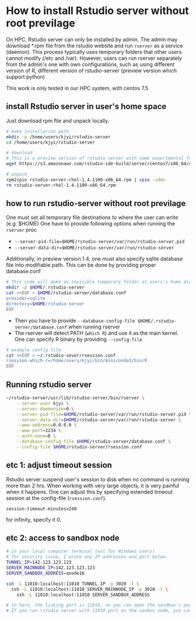 # How to install Rstudio server without root previlage

On HPC, Rstudio server can only be installed by admin. The admin may download *.rpm file from the rstudio website and run `rserver` as a service (daemon). This process typically uses temporary folders that other users cannot modify (/etc and /var). However, users can run rserver separately from the admin's one with own configurations, such as using different version of R, different version of rstudio-server (preview version which support python)

This work is only tested in our HPC system, with centos 7.5

## install Rstudio server in user's home space

Just download rpm file and unpack locally.

```bash
# make installation path
mkdir -p /home/users/kjyi/rstudio-server
cd /home/users/kjyi/rstudio-server

# download
# This is a preview version of rstudio server with some experimental functions
wget https://s3.amazonaws.com/rstudio-ide-build/server/centos7/x86_64/rstudio-server-rhel-1.4.1100-x86_64.rpm

# unpack
rpm2cpio rstudio-server-rhel-1.4.1100-x86_64.rpm | cpio -idmv
rm rstudio-server-rhel-1.4.1100-x86_64.rpm
```

## how to run rstudio-server without root previlage

One must set all temporary file destinations to where the user can write (e.g. $HOME)
One have to provide following options when running the `rserver` proc

* `--server-pid-file=$HOME/rstudio-server/var/run/rstudio-server.pid`
* `--server-data-dir=$HOME/rstudio-server/var/run/rstudio-server`

Additionally, in preview version 1.4, one must also specify sqlite database file into modifiable path. This can be done by providing proper database.conf

```bash
# This code will make an invisible temporary folder at users's home directory and then make database.conf
mkdir -p $HOME/.rstudio-server
cat <<EOF > $HOME/rstudio-server/database.conf
provider=sqlite
directory=$HOME/rstudio-server
EOF
```

* Then you have to provide `--database-config-file $HOME/.rstudio-server/database.conf` when running rserver
* The rserver will detect PATH (`which R`) and use it as the main kernel. One can specify R binary by providing `--config-file`

```bash
# example config file
cat <<EOF > ~/.rstudio-sever/rsession.conf
rsession-which-r=/home/users/kjyi/bin/miniconda3/bin/R
EOF
```

## Running rstudio server

```bash
~/rstudio-server/usr/lib/rstudio-server/bin/rserver \
    --server-user kjyi \
	--server-daemonize=0 \
	--server-pid-file=$HOME/rstudio-server/var/run/rstudio-server.pid \
	--server-data-dir=$HOME/rstudio-server/var/run/rstudio-server \
	--www-address=0.0.0.0 \
	--www-port=1234 \
	--auth-none=0 \
	--database-config-file $HOME/rstudio-server/database.conf \
	--config-file $HOME/rstudio-server/rsession.conf
```

## etc 1: adjust timeout session

Rstudio server suspend user's session to disk when no command is running more than 2 hrs.
When working with very large objects, it is very painful when it happens. 
One can adjust this by specifying extended timeout session at the config-file (`rsession.conf`).

`session-timeout-minutes=240`

for infinity, specify it 0. 

## etc 2: access to sandbox node

```bash
# in your local computer terminal (wsl for Windows users)
# for security issue, I wrote any IP addresses and port below.
TUNNEL_IP=142.123.123.123
SERVER_MAINNODE_IP=142.123.123.123
SERVER_SANDBOX_ADDRESS=anode16

ssh -L 11010:localhost:11010 TUNNEL_IP -p 3020 -t \
  ssh -L 11010:localhost:11010 SERVER_MAINNODE_IP -p 3020 -t \
    ssh -L 11010:localhost:11010 SERVER_SANDBOX_ADDRESS

# In here, the linking port is 11010, so you can open the sandbox's port 11010 with your local 11010 port
# If you run rstudio server with 11010 port on the sanbox node, you can open it by your browser with `localhost:11010` until the ssh session is alive.
```
